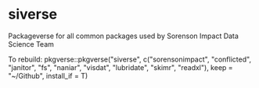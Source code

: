 # siverse
Packageverse for all common packages used by Sorenson Impact Data Science Team

To rebuild:
pkgverse::pkgverse("siverse", c("sorensonimpact", "conflicted", "janitor", "fs", "naniar", "visdat", "lubridate", "skimr", "readxl"), keep = "~/Github", install_if = T)
